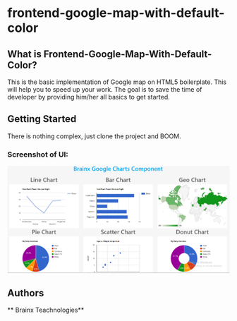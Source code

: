 # frontend-google-map-with-default-color

## What is Frontend-Google-Map-With-Default-Color?

This is  the basic implementation of Google map on HTML5 boilerplate. This will help you to speed up your work. 
The goal is to save the time of developer by providing him/her all basics to get started. 

## Getting Started

There is nothing complex, just clone the project and BOOM.


### Screenshot of UI:


![alt text](https://github.com/brainx-components/frontend-google-charts/blob/master/google-charts.PNG)




## Authors

 ** Brainx Teachnologies** 
